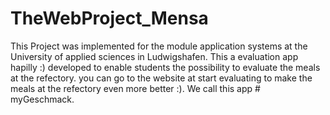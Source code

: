 # TheWebProject_Mensa
This Project was implemented for the module application systems at the University of applied sciences in Ludwigshafen.
This a evaluation app hapilly :) developed to enable students the possibility to evaluate the meals at the refectory.
you can go to the website at start evaluating to make the meals at the refectory even more better :).
We call this app # myGeschmack.
